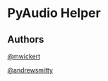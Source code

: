 # PyAudio Helper



## Authors

[@mwickert](https://github.com/mwickert)

[@andrewsmitty](https://github.com/andrewsmitty)

